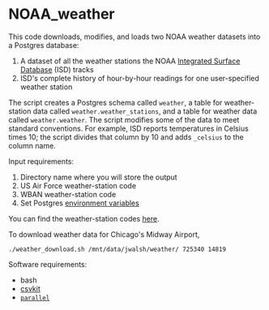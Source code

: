 # NOAA_weather
This code downloads, modifies, and loads two NOAA weather datasets into a Postgres database:

1. A dataset of all the weather stations the NOAA [Integrated Surface Database](https://www.ncdc.noaa.gov/isd) (ISD) tracks 
2. ISD's complete history of hour-by-hour readings for one user-specified weather station

The script creates a Postgres schema called `weather`, a table for weather-station data called `weather.weather_stations`,
and a table for weather data called `weather.weather`. The script modifies some of the data to meet standard conventions. For example,
ISD reports temperatures in Celsius times 10; the script divides that column by 10 and adds `_celsius` to the column name.

Input requirements:

1. Directory name where you will store the output 
2. US Air Force weather-station code
3. WBAN weather-station code
4. Set Postgres [environment variables](https://www.postgresql.org/docs/9.5/static/libpq-envars.html)

You can find the weather-station codes [here](http://bit.ly/2kpCFcU).

To download weather data for Chicago's Midway Airport,
```
./weather_download.sh /mnt/data/jwalsh/weather/ 725340 14819
```

Software requirements:
* bash
* [csvkit](https://pypi.python.org/pypi/csvkit)
* [`parallel`](https://www.gnu.org/software/parallel/)
